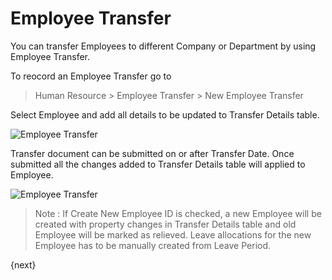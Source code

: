 <!-- add-breadcrumbs -->
# Employee Transfer

You can transfer Employees to different Company or Department by using Employee Transfer.

To reocord an Employee Transfer go to

> Human Resource > Employee Transfer > New Employee Transfer

Select Employee and add all details to be updated to Transfer Details table.

<img class="screenshot" alt="Employee Transfer" src="{{docs_base_url}}/assets/img/human-resources/employee_transfer.png">

Transfer document can be submitted on or after Transfer Date. Once submitted all the changes added to Transfer Details table will applied to Employee.

<img class="screenshot" alt="Employee Transfer" src="{{docs_base_url}}/assets/img/human-resources/employee_transfer_1.png">

> Note : If Create New Employee ID is checked, a new Employee will be created with property changes in Transfer Details table and old Employee will be marked as relieved. Leave allocations for the new Employee has to be manually created from Leave Period.

{next}
